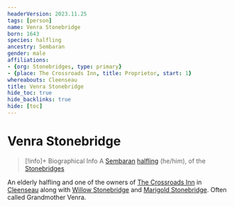 ```yaml
---
headerVersion: 2023.11.25
tags: [person]
name: Venra Stonebridge
born: 1643
species: halfling
ancestry: Sembaran
gender: male
affiliations:
- {org: Stonebridges, type: primary}
- {place: The Crossroads Inn, title: Proprietor, start: 1}
whereabouts: Cleenseau
title: Venra Stonebridge
hide_toc: true
hide_backlinks: true
hide: [toc]
---
```

# Venra Stonebridge
>[!info]+ Biographical Info
> A [Sembaran](<../../gazetteer/greater-sembara/sembara/sembara.md>) [halfling](<../../species/children-of-the-embodied-gods/halflings/halflings.md>) (he/him), of the [Stonebridges](<../../groups/halfling-families/stonebridges.md>)
> 
> 
>> 

An elderly halfling and one of the owners of [The Crossroads Inn](<../../gazetteer/greater-sembara/sembara/barony-of-aveil/cleenseau-region/cleenseau/the-crossroads-inn.md>) in [Cleenseau](<../../gazetteer/greater-sembara/sembara/barony-of-aveil/cleenseau-region/cleenseau/cleenseau.md>) along with [Willow Stonebridge](<./willow-stonebridge.md>) and [Marigold Stonebridge](<./marigold-stonebridge.md>). Often called Grandmother Venra.